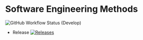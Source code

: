 # Software Engineering Methods
![GitHub Workflow Status (Develop)](https://img.shields.io/github/actions/workflow/status/Desiree98/sem/main.yml?branch=Develop)
* Release [![Releases](https://img.shields.io/github/release/Desiree988/sem/all.svg?style=flat-square)](https://github.com/Desiree98/sem/releases)
